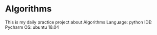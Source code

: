 # Algorithms
This is my daily practice project about Algorithms
Language: python
IDE: Pycharm
OS: ubuntu 18.04
